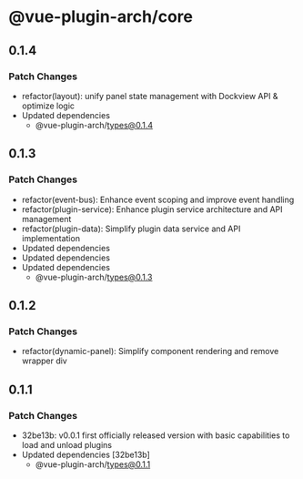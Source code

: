 # @vue-plugin-arch/core

## 0.1.4

### Patch Changes

- refactor(layout): unify panel state management with Dockview API & optimize logic
- Updated dependencies
  - @vue-plugin-arch/types@0.1.4

## 0.1.3

### Patch Changes

- refactor(event-bus): Enhance event scoping and improve event handling
- refactor(plugin-service): Enhance plugin service architecture and API management
- refactor(plugin-data): Simplify plugin data service and API implementation
- Updated dependencies
- Updated dependencies
- Updated dependencies
  - @vue-plugin-arch/types@0.1.3

## 0.1.2

### Patch Changes

- refactor(dynamic-panel): Simplify component rendering and remove wrapper div

## 0.1.1

### Patch Changes

- 32be13b: v0.0.1 first officially released version with basic capabilities to load and unload plugins
- Updated dependencies [32be13b]
  - @vue-plugin-arch/types@0.1.1
